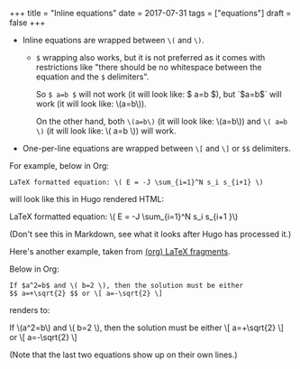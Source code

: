 +++
title = "Inline equations"
date = 2017-07-31
tags = ["equations"]
draft = false
+++

-   Inline equations are wrapped between `\(` and `\)`.
    -   `$` wrapping also works, but it is not preferred as it comes with
        restrictions like "there should be no whitespace between the
        equation and the `$` delimiters".

        So `$ a=b $` will not work (it will look like: $ a=b $), but
        `$a=b$` will work (it will look like: \\(a=b\\)).

        On the other hand, both `\(a=b\)` (it will look like: \\(a=b\\)) and
        `\( a=b \)` (it will look like: \\( a=b \\)) will work.
-   One-per-line equations are wrapped between `\[` and `\]` or `$$`
    delimiters.

For example, below in Org:

```text
LaTeX formatted equation: \( E = -J \sum_{i=1}^N s_i s_{i+1} \)
```

will look like this in Hugo rendered HTML:

LaTeX formatted equation: \\( E = -J \sum\_{i=1}^N s\_i s\_{i+1 }\\)

(Don't see this in Markdown, see what it looks after Hugo has
processed it.)

Here's another example, taken from [(org) LaTeX fragments](http://orgmode.org/manual/LaTeX-fragments.html).

Below in Org:

```text
If $a^2=b$ and \( b=2 \), then the solution must be either
$$ a=+\sqrt{2} $$ or \[ a=-\sqrt{2} \]
```

renders to:

If \\(a^2=b\\) and \\( b=2 \\), then the solution must be either
\\[ a=+\sqrt{2} \\] or \\[ a=-\sqrt{2} \\]

(Note that the last two equations show up on their own lines.)
